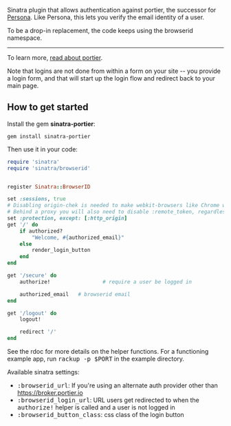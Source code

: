 Sinatra plugin that allows authentication against portier, the successor for [Persona](https://login.persona.org/about). Like Persona, this lets you verify the email identity of a user.

To be a drop-in replacement, the code keeps using the browserid namespace.

---

To learn more, [read about portier](https://portier.github.io/).

Note that logins are not done from within a form on your site -- you provide a login form, and that will start up the login flow and redirect back to your main page.

## How to get started

Install the gem **sinatra-portier**:

```
gem install sinatra-portier
```

Then use it in your code:
 

```ruby
require 'sinatra'
require 'sinatra/browserid'


register Sinatra::BrowserID

set :sessions, true
# Disabling origin-chek is needed to make webkit-browsers like Chrome work. 
# Behind a proxy you will also need to disable :remote_token, regardless for which browser.
set :protection, except: [:http_origin] 
get '/' do
    if authorized?
        "Welcome, #{authorized_email}"
    else
        render_login_button
    end
end

get '/secure' do
    authorize!                 # require a user be logged in

    authorized_email   # browserid email
end

get '/logout' do
    logout!

    redirect '/'
end

```

See the rdoc for more details on the helper functions.  For a functioning
example app, run <tt>rackup -p $PORT</tt> in the example directory.

Available sinatra settings:

 * <tt>:browserid_url</tt>: If you're using an alternate auth provider
  other than https://broker.portier.io
 * <tt>:browserid_login_url</tt>: URL users get redirected to when the
  <tt>authorize!</tt> helper is called and a user is not logged in
 * <tt>:browserid_button_class</tt>: css class of the login button
